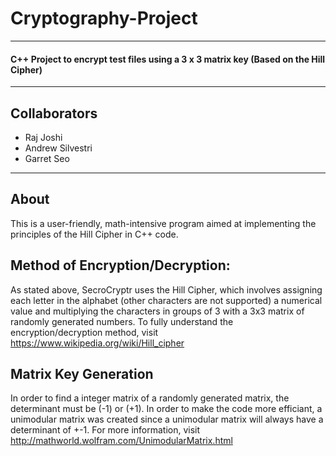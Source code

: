 # Cryptography-Project #
-------------------
#### C++ Project to encrypt test files using a 3 x 3 matrix key (Based on the Hill Cipher) 
----
## Collaborators
* Raj Joshi
* Andrew Silvestri
* Garret Seo
-------------------
## About 

This is a user-friendly, math-intensive program aimed at implementing the principles of the Hill Cipher in C++ code. 

## Method of Encryption/Decryption:
As stated above, SecroCryptr uses the Hill Cipher, which involves assigning each letter in the alphabet (other characters are
not supported) a numerical value and multiplying the characters in groups of 3 with a 3x3 matrix of randomly generated numbers. 
To fully understand the encryption/decryption method, visit https://www.wikipedia.org/wiki/Hill_cipher

## Matrix Key Generation
In order to find a integer matrix of a randomly generated matrix, the determinant must be (-1) or (+1). In order to make the code more efficiant, a unimodular matrix was created since a unimodular matrix will always have a determinant of +-1. For more information, visit http://mathworld.wolfram.com/UnimodularMatrix.html
